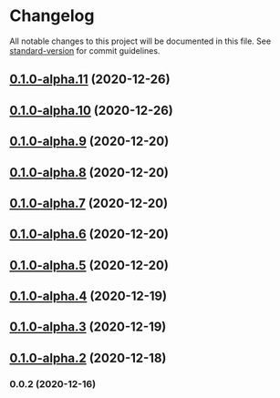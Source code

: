 # Changelog

All notable changes to this project will be documented in this file. See [standard-version](https://github.com/conventional-changelog/standard-version) for commit guidelines.

## [0.1.0-alpha.11](https://github.com/adurc/core/compare/v0.1.0-alpha.10...v0.1.0-alpha.11) (2020-12-26)

## [0.1.0-alpha.10](https://github.com/adurc/core/compare/v0.1.0-alpha.9...v0.1.0-alpha.10) (2020-12-26)

## [0.1.0-alpha.9](https://github.com/adurc/core/compare/v0.1.0-alpha.8...v0.1.0-alpha.9) (2020-12-20)

## [0.1.0-alpha.8](https://github.com/adurc/core/compare/v0.1.0-alpha.7...v0.1.0-alpha.8) (2020-12-20)

## [0.1.0-alpha.7](https://github.com/adurc/core/compare/v0.1.0-alpha.6...v0.1.0-alpha.7) (2020-12-20)

## [0.1.0-alpha.6](https://github.com/adurc/core/compare/v0.1.0-alpha.5...v0.1.0-alpha.6) (2020-12-20)

## [0.1.0-alpha.5](https://github.com/adurc/core/compare/v0.1.0-alpha.4...v0.1.0-alpha.5) (2020-12-20)

## [0.1.0-alpha.4](https://github.com/adurc/core/compare/v0.1.0-alpha.3...v0.1.0-alpha.4) (2020-12-19)

## [0.1.0-alpha.3](https://github.com/adurc/core/compare/v0.1.0-alpha.2...v0.1.0-alpha.3) (2020-12-19)

## [0.1.0-alpha.2](https://github.com/adurc/core/compare/v0.0.2...v0.1.0-alpha.2) (2020-12-18)

### 0.0.2 (2020-12-16)
